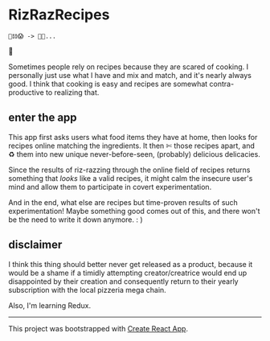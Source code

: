 # RizRazRecipes
	🍴𝌱😱 -> 📄😍...
🤔

Sometimes people rely on recipes because they are scared of cooking. I personally just use what I have and mix and match, and it's nearly always good. I think that cooking is easy and recipes are somewhat contra-productive to realizing that.

## enter the app

This app first asks users what food items they have at home, then looks for recipes online matching the ingredients. It then ✄ those recipes apart, and ♻️ them into new unique never-before-seen, (probably) delicious delicacies.

Since the results of riz-razzing through the online field of recipes returns something that _looks_ like a valid recipes, it might calm the insecure user's mind and allow them to participate in covert experimentation.

And in the end, what else are recipes but time-proven results of such experimentation! Maybe something good comes out of this, and there won't be the need to write it down anymore. : )

## disclaimer

I think this thing should better never get released as a product, because it would be a shame if a timidly attempting creator/creatrice would end up disappointed by their creation and consequently return to their yearly subscription with the local pizzeria mega chain.

Also, I'm learning Redux.

---

This project was bootstrapped with [Create React App](https://github.com/facebookincubator/create-react-app).